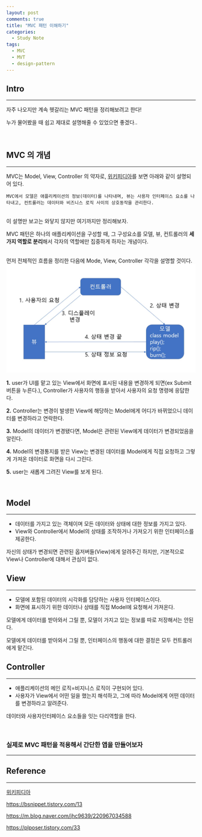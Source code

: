 ```yaml
---
layout: post
comments: true
title: "MVC 패턴 이해하기"
categories:
  - Study Note
tags:
  - MVC
  - MVT
  - design-pattern
---
```

## Intro
---
자주 나오지만 계속 헷갈리는 MVC 패턴을 정리해보려고 한다!

누가 물어봤을 때 쉽고 제대로 설명해줄 수 있었으면 좋겠다..

<br>

## MVC 의 개념
---
MVC는 Model, View, Controller 의 약자로, <a href="https://ko.wikipedia.org/wiki/%EB%AA%A8%EB%8D%B8-%EB%B7%B0-%EC%BB%A8%ED%8A%B8%EB%A1%A4%EB%9F%AC">위키피디아</a>를 보면 아래와 같이 설명되어 있다.
```
MVC에서 모델은 애플리케이션의 정보(데이터)를 나타내며, 뷰는 사용자 인터페이스 요소를 나타내고, 컨트롤러는 데이터와 비즈니스 로직 사이의 상호동작을 관리한다. 
```
<br>
이 설명만 보고는 와닿지 않지만 여기까지만 정리해보자.

MVC 패턴은 하나의 애플리케이션을 구성할 때, 그 구성요소를 모델, 뷰, 컨트롤러의 <b>세 가지 역할로 분리</b>해서 각자의 역할에만 집중하게 하자는 개념이다.

<br>
먼저 전체적인 흐름을 정리한 다음에 Mode, View, Controller 각각을 설명할 것이다.

<img src="/assets/images/190305/mvc.JPG" title="출처 : 안JAVA먹지">

**1.** user가 UI를 맡고 있는 View에서 화면에 표시된 내용을 변경하게 되면(ex Submit 버튼을 누른다.), Controller가 사용자의 행동을 받아서 사용자의 요청 명령에 응답한다.
<br>

**2.** Controller는 변경이 발생한 View에 해당하는 Model에게 어디가 바뀌었으니 데이터를 변경하라고 연락한다.

**3.** Model의 데이터가 변경됐다면, Model은 관련된 View에게 데이터가 변경되었음을 알린다.

**4.** Model의 변경통지를 받은 View는 변경된 데이터를 Model에게 직접 요청하고 그렇게 가져온 데이터로 화면을 다시 그린다.

**5.** user는 새롭게 그려진 View를 보게 된다.

<br>

## Model
---
- 데이터를 가지고 있는 객체이며 모든 데이터와 상태에 대한 정보를 가지고 있다.
- View와 Controller에서 Model의 상태를 조작하거나 가져오기 위한 인터페이스를 제공한다.

자신의 상태가 변경되면 관련된 옵저버들(View)에게 알려주긴 하지만, 
기본적으로 View나 Controller에 대해서 관심이 없다.

## View
---
- 모델에 포함된 데이터의 시각화를 담당하는 사용자 인터페이스이다.
- 화면에 표시하기 위한 데이터나 상태를 직접 Model에 요청해서 가져온다.

모델에게 데이터를 받아와서 그릴 뿐, 모델이 가지고 있는 정보를 따로 저장해서는 안된다.

모델에게 데이터를 받아와서 그릴 뿐, 인터페이스의 행동에 대한 결정은 모두 컨트롤러에게 맡긴다.


## Controller
---
- 애플리케이션의 메인 로직=비지니스 로직이 구현되어 있다.
- 사용자가 View에서 어떤 일을 했는지 해석하고, 그에 따라 Model에게 어떤 데이터를 변경하라고 알려준다.

데이터와 사용자인터페이스 요소들을 잇는 다리역할을 한다.

<br>

### 실제로 MVC 패턴을 적용해서 간단한 앱을 만들어보자
---


## Reference
---
<a href="https://ko.wikipedia.org/wiki/%EB%AA%A8%EB%8D%B8-%EB%B7%B0-%EC%BB%A8%ED%8A%B8%EB%A1%A4%EB%9F%AC">위키피디아</a>

<a href="https://bsnippet.tistory.com/13">https://bsnippet.tistory.com/13</a>

<a href="https://m.blog.naver.com/jhc9639/220967034588">https://m.blog.naver.com/jhc9639/220967034588</a>


<a href="https://plposer.tistory.com/33">https://plposer.tistory.com/33</a>

<br>

<br>